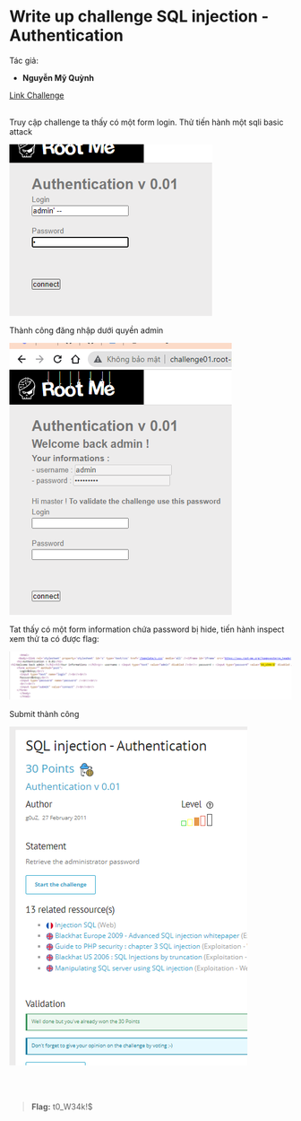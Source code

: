 # Write up challenge SQL injection - Authentication

Tác giả:
- **Nguyễn Mỹ Quỳnh** <br>

  
[Link Challenge](https://www.root-me.org/en/Challenges/Web-Server/SQL-injection-authentication)<br>
</br>

Truy cập challenge ta thấy có một form login.
Thử tiến hành một sqli basic attack

<img src="./img/1.png" alt="normal_acc_TRAbID"/> 

Thành công đăng nhập dưới quyền admin

<img src="./img/2.png" alt="normal_acc_TRAbID"/>

Tat thấy có một form information chứa password bị hide, tiến hành inspect xem thử ta có được flag:

<img src="./img/3.png" alt="normal_acc_TRAbID"/>


Submit thành công 

<img src="./img/4.png" alt="normal_acc_TRAbID"/>

<br><br>

> **Flag:** t0_W34k!$
